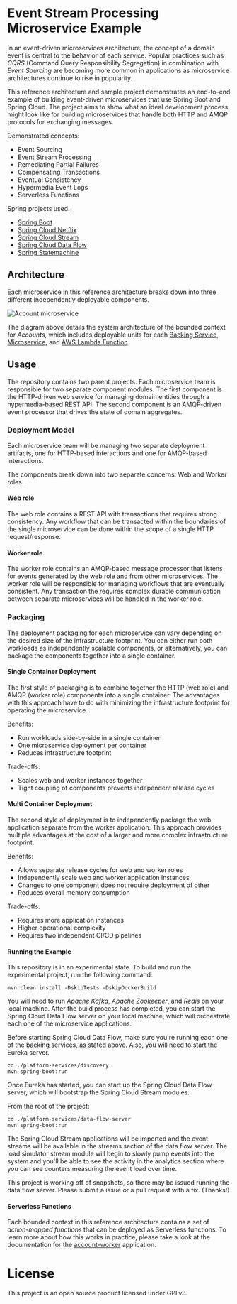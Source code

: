 # Event Stream Processing Microservice Example

In an event-driven microservices architecture, the concept of a domain event is central to the behavior of each service. Popular practices such as _CQRS_ (Command Query Responsibility Segregation) in combination with _Event Sourcing_ are becoming more common in applications as microservice architectures continue to rise in popularity.

This reference architecture and sample project demonstrates an end-to-end example of building event-driven microservices that use Spring Boot and Spring Cloud. The project aims to show what an ideal development process might look like for building microservices that handle both HTTP and AMQP protocols for exchanging messages.

Demonstrated concepts:

- Event Sourcing
- Event Stream Processing
- Remediating Partial Failures
- Compensating Transactions
- Eventual Consistency
- Hypermedia Event Logs
- Serverless Functions

Spring projects used:

- [Spring Boot](http://projects.spring.io/spring-boot/)
- [Spring Cloud Netflix](https://cloud.spring.io/spring-cloud-netflix/)
- [Spring Cloud Stream](https://cloud.spring.io/spring-cloud-stream/)
- [Spring Cloud Data Flow](https://cloud.spring.io/spring-cloud-dataflow/)
- [Spring Statemachine](https://projects.spring.io/spring-statemachine/)

## Architecture

Each microservice in this reference architecture breaks down into three different independently deployable components.

![Account microservice](http://i.imgur.com/WZTR4lQ.png)

The diagram above details the system architecture of the bounded context for _Accounts_, which includes deployable units for each [Backing Service](https://12factor.net/backing-services), [Microservice](https://en.wikipedia.org/wiki/Microservices), and [AWS Lambda Function](https://en.wikipedia.org/wiki/AWS_Lambda).

## Usage

The repository contains two parent projects. Each microservice team is responsible for two separate component modules. The first component is the HTTP-driven web service for managing domain entities through a hypermedia-based REST API. The second component is an AMQP-driven event processor that drives the state of domain aggregates.

### Deployment Model

Each microservice team will be managing two separate deployment artifacts, one for HTTP-based interactions and one for AMQP-based interactions.

The components break down into two separate concerns: Web and Worker roles.

#### Web role

The web role contains a REST API with transactions that requires strong consistency. Any workflow that can be transacted within the boundaries of the single microservice can be done within the scope of a single HTTP request/response.

#### Worker role

The worker role contains an AMQP-based message processor that listens for events generated by the web role and from other microservices. The worker role will be responsible for managing workflows that are eventually consistent. Any transaction the requires complex durable communication between separate microservices will be handled in the worker role.

### Packaging

The deployment packaging for each microservice can vary depending on the desired size of the infrastructure footprint. You can either run both workloads as independently scalable components, or alternatively, you can package the components together into a single container.

#### Single Container Deployment

The first style of packaging is to combine together the HTTP (web role) and AMQP (worker role) components into a single container. The advantages with this approach have to do with minimizing the infrastructure footprint for operating the microservice.

Benefits:

* Run workloads side-by-side in a single container
* One microservice deployment per container
* Reduces infrastructure footprint

Trade-offs:

* Scales web and worker instances together
* Tight coupling of components prevents independent release cycles

#### Multi Container Deployment

The second style of deployment is to independently package the web application separate from the worker application. This approach provides multiple advantages at the cost of a larger and more complex infrastructure footprint.

Benefits:

* Allows separate release cycles for web and worker roles
* Independently scale web and worker application instances
* Changes to one component does not require deployment of other
* Reduces overall memory consumption

Trade-offs:

* Requires more application instances
* Higher operational complexity
* Requires two independent CI/CD pipelines

#### Running the Example

This repository is in an experimental state. To build and run the experimental project, run the following command:

    mvn clean install -DskipTests -DskipDockerBuild

You will need to run _Apache Kafka_, _Apache Zookeeper_, and _Redis_ on your local machine. After the build process has completed, you can start the Spring Cloud Data Flow server on your local machine, which will orchestrate each one of the microservice applications.

Before starting Spring Cloud Data Flow, make sure you're running each one of the backing services, as stated above. Also, you will need to start the Eureka server.

    cd ./platform-services/discovery
    mvn spring-boot:run

Once Eureka has started, you can start up the Spring Cloud Data Flow server, which will bootstrap the Spring Cloud Stream modules.

From the root of the project:

    cd ./platform-services/data-flow-server
    mvn spring-boot:run

The Spring Cloud Stream applications will be imported and the event streams will be available in the streams section of the data flow server. The load simulator stream module will begin to slowly pump events into the system and you'll be able to see the activity in the analytics section where you can see counters measuring the event load over time.

This project is working off of snapshots, so there may be issued running the data flow server. Please submit a issue or a pull request with a fix. (Thanks!)

#### Serverless Functions

Each bounded context in this reference architecture contains a set of _action-mapped functions_ that can be deployed as Serverless functions. To learn more about how this works in practice, please take a look at the documentation for the [account-worker](https://github.com/kbastani/event-stream-processing-microservices/tree/master/account-parent/account-worker) application.

# License

This project is an open source product licensed under GPLv3.

